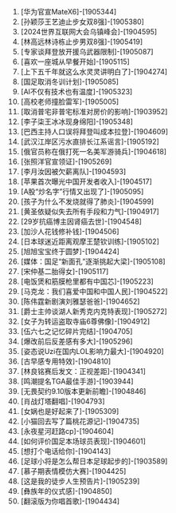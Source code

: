 
1. [华为官宣MateX6]-[1905344]
1. [孙颖莎王艺迪止步女双8强]-[1905380]
1. [2024世界互联网大会乌镇峰会]-[1904595]
1. [林高远林诗栋止步男双8强]-[1905419]
1. [专家谈拜登放开援乌武器限制]-[1905087]
1. [喜欢一座城从早餐开始]-[1905115]
1. [上下五千年就这么水灵灵讲明白了]-[1904274]
1. [国足取消冬训计划]-[1905085]
1. [AI不仅有技术也有温度]-[1905323]
1. [高校老师撞脸雷军]-[1905005]
1. [取消普宅非普宅标准对房价的影响]-[1903952]
1. [李子柒王冰冰现身绵阳]-[1905348]
1. [巴西主持人口误将拜登叫成本拉登]-[1904609]
1. [武汉江岸区污水直排长江系谣言]-[1905192]
1. [俄官员称在俄打死一名美军游骑兵]-[1904618]
1. [张照洋官宣领证]-[1905269]
1. [李月汝因被欠薪离队]-[1904593]
1. [苹果首次曝光中国开发者收入]-[1904517]
1. [A股“炒名字”行情又出现了]-[1905095]
1. [孩子为什么不发烧就得了肺炎]-[1904599]
1. [黄圣依疑似失去所有手段和力气]-[1904917]
1. [29岁抗癌博主因肾癌去世]-[1904548]
1. [加沙人花钱修补钱]-[1904506]
1. [日本球迷近距离观摩王楚钦训练]-[1905102]
1. [旭旭宝宝终于圆梦]-[1904424]
1. [媒体：国足“新面孔”逐渐挑起大梁]-[1905108]
1. [宋仲基二胎得女]-[1905117]
1. [电饭煲和筋膜枪里都有中国芯]-[1905223]
1. [马克龙：我们喜爱中国和中国人民]-[1904522]
1. [陈伟霆新剧演刘雅瑟爸爸]-[1904652]
1. [爵士主帅谈湖人新秀克内克特表现]-[1905272]
1. [女子为转运盗取寺庙6尊佛像]-[1904912]
1. [伍六七之记忆碎片完结]-[1904705]
1. [爆改前后反差感有多大]-[1905296]
1. [姿态说Uzi在国内LOL影响力最大]-[1904920]
1. [古早感专用特效]-[1904810]
1. [林良铭赛后发文：正视差距]-[1904341]
1. [鸣潮提名TGA最佳手游]-[1903944]
1. [无畏契约9.10版本更新前瞻]-[1904846]
1. [肖战灯塔翻唱]-[1904793]
1. [女娲也是好起来了]-[1905309]
1. [小猫回去写了篇桃花源记]-[1904735]
1. [永夜星河赶路cp]-[1904604]
1. [如何评价国足本场球员表现]-[1904601]
1. [想打个电话给你]-[1904143]
1. [足球小将是怎么帮日本足球起步的]-[1903589]
1. [慕子期表情模仿大赛]-[1904425]
1. [这是我的徒步人生预告片]-[1905239]
1. [彝族年的仪式感]-[1904850]
1. [翻滚版为你唱首歌]-[1904434]